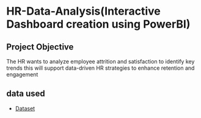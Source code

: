 # HR-Data-Analysis(Interactive Dashboard creation using PowerBI)
## Project Objective
The HR wants to analyze employee attrition and satisfaction to identify key trends this will support data-driven HR strategies to enhance retention and engagement


## data used
- <a href="https://github.com/kaviyabathmanaban/HR--Analysis--Dashboard/blob/main/HR%20Analysis.pbix">Dataset</a>

